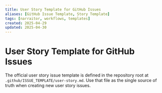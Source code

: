 ```yaml
---
title: User Story Template for GitHub Issues
aliases: [GitHub Issue Template, Story Template]
tags: [narraitor, workflows, templates]
created: 2025-04-29
updated: 2025-04-30
---
```


# User Story Template for GitHub Issues

The official user story issue template is defined in the repository root at `.github/ISSUE_TEMPLATE/user-story.md`. Use that file as the single source of truth when creating new user story issues.
